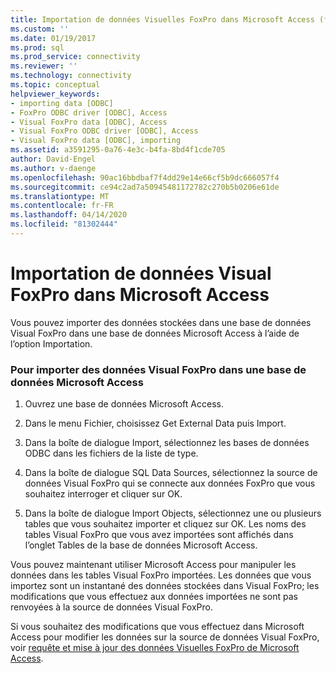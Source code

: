 ```yaml
---
title: Importation de données Visuelles FoxPro dans Microsoft Access (fr) Microsoft Docs
ms.custom: ''
ms.date: 01/19/2017
ms.prod: sql
ms.prod_service: connectivity
ms.reviewer: ''
ms.technology: connectivity
ms.topic: conceptual
helpviewer_keywords:
- importing data [ODBC]
- FoxPro ODBC driver [ODBC], Access
- Visual FoxPro data [ODBC], Access
- Visual FoxPro ODBC driver [ODBC], Access
- Visual FoxPro data [ODBC], importing
ms.assetid: a3591295-0a76-4e3c-b4fa-8bd4f1cde705
author: David-Engel
ms.author: v-daenge
ms.openlocfilehash: 90ac16bbdbaf7f4dd29e14e66cf5b9dc666057f4
ms.sourcegitcommit: ce94c2ad7a50945481172782c270b5b0206e61de
ms.translationtype: MT
ms.contentlocale: fr-FR
ms.lasthandoff: 04/14/2020
ms.locfileid: "81302444"
---
```

# <a name="importing-visual-foxpro-data-into-microsoft-access"></a>Importation de données Visual FoxPro dans Microsoft Access
Vous pouvez importer des données stockées dans une base de données Visual FoxPro dans une base de données Microsoft Access à l’aide de l’option Importation.  
  
### <a name="to-import-visual-foxpro-data-into-a-microsoft-access-database"></a>Pour importer des données Visual FoxPro dans une base de données Microsoft Access  
  
1.  Ouvrez une base de données Microsoft Access.  
  
2.  Dans le menu Fichier, choisissez Get External Data puis Import.  
  
3.  Dans la boîte de dialogue Import, sélectionnez les bases de données ODBC dans les fichiers de la liste de type.  
  
4.  Dans la boîte de dialogue SQL Data Sources, sélectionnez la source de données Visual FoxPro qui se connecte aux données FoxPro que vous souhaitez interroger et cliquer sur OK.  
  
5.  Dans la boîte de dialogue Import Objects, sélectionnez une ou plusieurs tables que vous souhaitez importer et cliquez sur OK. Les noms des tables Visual FoxPro que vous avez importées sont affichés dans l’onglet Tables de la base de données Microsoft Access.  
  
 Vous pouvez maintenant utiliser Microsoft Access pour manipuler les données dans les tables Visual FoxPro importées. Les données que vous importez sont un instantané des données stockées dans Visual FoxPro; les modifications que vous effectuez aux données importées ne sont pas renvoyées à la source de données Visual FoxPro.  
  
 Si vous souhaitez des modifications que vous effectuez dans Microsoft Access pour modifier les données sur la source de données Visual FoxPro, voir [requête et mise à jour des données Visuelles FoxPro de Microsoft Access](../../odbc/microsoft/querying-and-updating-visual-foxpro-data-from-microsoft-access.md).
